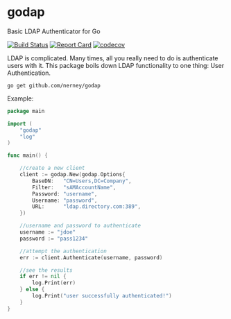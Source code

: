 # godap

Basic LDAP Authenticator for Go

[![Build Status](https://travis-ci.org/nerney/godap.svg?branch=master)](https://travis-ci.org/nerney/godap)
[![Report Card](https://goreportcard.com/badge/github.com/nerney/godap)](https://goreportcard.com/report/github.com/nerney/godap)
[![codecov](https://codecov.io/gh/nerney/godap/branch/master/graph/badge.svg)](https://codecov.io/gh/nerney/godap)

LDAP is complicated. Many times, all you really need to do is authenticate users with it.
This package boils down LDAP functionality to one thing: User Authentication.

```
go get github.com/nerney/godap
```

Example:

```go
package main

import (
	"godap"
	"log"
)

func main() {

	//create a new client
	client := godap.New(godap.Options{
		BaseDN:   "CN=Users,DC=Company",
		Filter:   "sAMAccountName",
		Password: "username",
		Username: "password",
		URL:      "ldap.directory.com:389",
	})

	//username and password to authenticate
	username := "jdoe"
	password := "pass1234"

	//attempt the authentication
	err := client.Authenticate(username, password)

	//see the results
	if err != nil {
		log.Print(err)
	} else {
		log.Print("user successfully authenticated!")
	}
}
```
